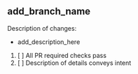 ## add_branch_name

Description of changes: 
  * add_description_here

1. [ ] All PR required checks pass
2. [ ] Description of details conveys intent
